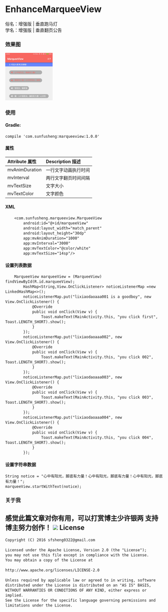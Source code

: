 # EnhanceMarqueeView

俗名：增强版  |  垂直跑马灯  
学名：增强版  |  垂直翻页公告

### 效果图

<img src="/screenshot/MarqueeView_Gif.gif" style="width: 30%;">

### 使用

#### Gradle:

    compile 'com.sunfusheng:marqueeview:1.0.0'

#### 属性

| Attribute 属性          | Description 描述 |
|:---				     |:---|
| mvAnimDuration         | 一行文字动画执行时间           |
| mvInterval         | 两行文字翻页时间间隔           |
| mvTextSize         | 文字大小           |
| mvTextColor         | 文字颜色          |

#### XML
```
    <com.sunfusheng.marqueeview.MarqueeView
        android:id="@+id/marqueeView"
        android:layout_width="match_parent"
        android:layout_height="30dp"
        app:mvAnimDuration="1000"
        app:mvInterval="3000"
        app:mvTextColor="@color/white"
        app:mvTextSize="14sp"/>
 ```

#### 设置列表数据
```
    MarqueeView marqueeView = (MarqueeView) findViewById(R.id.marqueeView);
        HashMap<String,View.OnClickListener> noticeListenerMap =new LinkedHashMap<>();
        noticeListenerMap.put("lixiaodaoaaa001 is a goodboy", new View.OnClickListener() {
            @Override
            public void onClick(View v) {
                Toast.makeText(MainActivity.this, "you click first", Toast.LENGTH_SHORT).show();
            }
        });
        noticeListenerMap.put("lixiaodaoaaa002", new View.OnClickListener() {
            @Override
            public void onClick(View v) {
                Toast.makeText(MainActivity.this, "you click 002", Toast.LENGTH_SHORT).show();
            }
        });
        noticeListenerMap.put("lixiaodaoaaa003", new View.OnClickListener() {
            @Override
            public void onClick(View v) {
                Toast.makeText(MainActivity.this, "you click 003", Toast.LENGTH_SHORT).show();
            }
        });
        noticeListenerMap.put("lixiaodaoaaa004", new View.OnClickListener() {
            @Override
            public void onClick(View v) {
                Toast.makeText(MainActivity.this, "you click 004", Toast.LENGTH_SHORT).show();
            }
        });
```
#### 设置字符串数据

    String notice = "心中有阳光，脚底有力量！心中有阳光，脚底有力量！心中有阳光，脚底有力量！";
    marqueeView.startWithText(notice);



### 关于我

感觉此篇文章对你有用，可以打赏博主少许银两 支持博主努力创作！ 
![](http://img.blog.csdn.net/20160607170944494)
License
--
    Copyright (C) 2016 sfsheng0322@gmail.com

    Licensed under the Apache License, Version 2.0 (the "License");
    you may not use this file except in compliance with the License.
    You may obtain a copy of the License at

    http://www.apache.org/licenses/LICENSE-2.0

    Unless required by applicable law or agreed to in writing, software
    distributed under the License is distributed on an "AS IS" BASIS,
    WITHOUT WARRANTIES OR CONDITIONS OF ANY KIND, either express or implied.
    See the License for the specific language governing permissions and
    limitations under the License.

